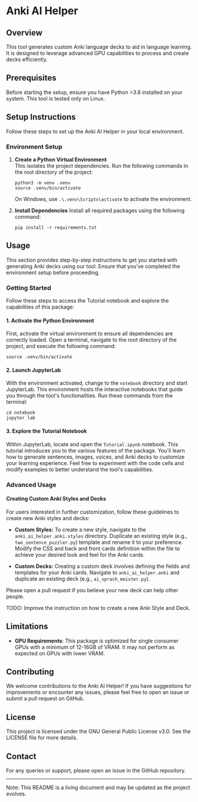 # Anki AI Helper

## Overview

This tool generates custom Anki language decks to aid in language learning. It is designed to leverage advanced GPU
capabilities to process and create decks efficiently.

## Prerequisites

Before starting the setup, ensure you have Python >3.8 installed on your system. This tool is tested only on Linux.

## Setup Instructions

Follow these steps to set up the Anki AI Helper in your local environment.

### Environment Setup

1. **Create a Python Virtual Environment**  
   This isolates the project dependencies. Run the following commands in the root directory of the project:

   ```shell
   python3 -m venv .venv
   source .venv/bin/activate
   ```

   On Windows, use `.\.venv\Scripts\activate` to activate the environment.

2. **Install Dependencies**
   Install all required packages using the following command:
    ```shell
    pip install -r requirements.txt
    ```

## Usage

This section provides step-by-step instructions to get you started with generating Anki decks using our tool. Ensure that you've completed the environment setup before proceeding. 

### Getting Started

Follow these steps to access the Tutorial notebook and explore the capabilities of this package:

#### 1. Activate the Python Environment

First, activate the virtual environment to ensure all dependencies are correctly loaded. Open a terminal, navigate to the root directory of the project, and execute the following command:

```shell
source .venv/bin/activate
```

#### 2. Launch JupyterLab

With the environment activated, change to the `notebook` directory and start JupyterLab. This environment hosts the interactive notebooks that guide you through the tool's functionalities. Run these commands from the terminal:

```
cd notebook
jupyter lab
```

#### 3. Explore the Tutorial Notebook

Within JupyterLab, locate and open the `Tutorial.ipynb` notebook. This tutorial introduces you to the various features of the package. You'll learn how to generate sentences, images, voices, and Anki decks to customize your learning experience. Feel free to experiment with the code cells and modify examples to better understand the tool's capabilities.

### Advanced Usage

#### Creating Custom Anki Styles and Decks

For users interested in further customization, follow these guidelines to create new Anki styles and decks:

- **Custom Styles:** To create a new style, navigate to the `anki_ai_helper.anki.styles` directory. Duplicate an existing style (e.g., `two_sentence_puzzler.py`) template and rename it to your preference. Modify the CSS and back and front cards definition within the file to achieve your desired look and feel for the Anki cards.

- **Custom Decks:** Creating a custom deck involves defining the fields and templates for your Anki cards. Navigate to `anki_ai_helper.anki` and duplicate an existing deck (e.g., `ai_sprach_meister.py`).

Please open a pull request if you believe your new deck can help other people.

TODO: Improve the instruction on how to create a new Anki Style and Deck.

## Limitations

* **GPU Requirements**: This package is optimized for single consumer GPUs with a minimum of 12-16GB of VRAM. It may not
  perform as expected on GPUs with lower VRAM.

## Contributing

We welcome contributions to the Anki AI Helper! If you have suggestions for improvements or encounter any
issues, please feel free to open an issue or submit a pull request on GitHub. 

## License

This project is licensed under the GNU General Public License v3.0. See the LICENSE file for more details.

## Contact

For any queries or support, please open an issue in the GitHub repository.

---

Note: This README is a living document and may be updated as the project evolves.
